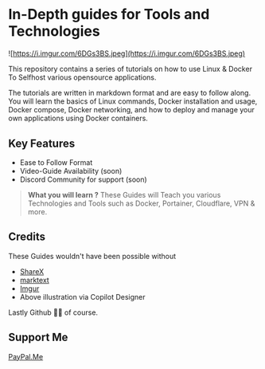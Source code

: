 <h1 align="center">
  <br>

</h1>

# In-Depth guides for Tools and Technologies

![https://i.imgur.com/6DGs3BS.jpeg](https://i.imgur.com/6DGs3BS.jpeg)

This repository contains a series of tutorials on how to use Linux & Docker To Selfhost various opensource applications. 

The tutorials are written in markdown format and are easy to follow along. 
You will learn the basics of Linux commands, Docker installation and usage, 
Docker compose, Docker networking, and how to deploy and manage your own applications using Docker containers.

## Key Features

* Ease to Follow Format
* Video-Guide Availability (soon)
* Discord Community for support (soon)

> **What you will learn ?**
> These Guides will Teach you various Technologies and Tools such as Docker, Portainer, Cloudflare, VPN & more.

## Credits

These Guides wouldn't have been possible without

- [ShareX](https://github.com/ShareX/ShareX)
- [marktext](https://github.com/marktext/marktext)
- [Imgur](https://imgur.com/)
- Above illustration via Copilot Designer

Lastly Github 🙏🙏 of course.

## Support Me

[PayPal.Me](https://www.paypal.com/paypalme/ysg2544)

